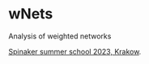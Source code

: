 # wNets
Analysis of weighted networks

[Spinaker summer school 2023, Krakow](http://vladowiki.fmf.uni-lj.si/doku.php?id=vlado:ed:ss:krakow).
